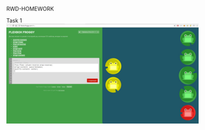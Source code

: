 RWD-HOMEWORK

Task 1 ![TASK 1](https://github.com/ArtemChepeliuk/RWD_HW/blob/master/img/task1-1.jpg)
